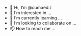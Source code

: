 - 👋 Hi, I’m @cumaediz
- 👀 I’m interested in ...
- 🌱 I’m currently learning ...
- 💞️ I’m looking to collaborate on ...
- 📫 How to reach me ...

<!---
cumaediz/cumaediz is a ✨ special ✨ repository because its `README.md` (this file) appears on your GitHub profile.
You can click the Preview link to take a look at your changes.
--->
